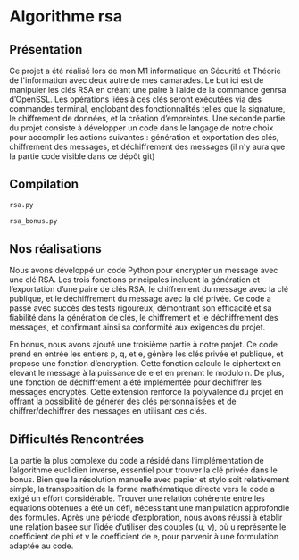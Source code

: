 # Algorithme rsa 

## Présentation

Ce projet a été réalisé lors de mon M1 informatique en Sécurité et Théorie de l'information avec deux autre de mes camarades. 
Le but ici est de manipuler les clés RSA en créant une paire à l’aide de la
commande genrsa d’OpenSSL. Les opérations liées à ces clés seront exécutées via
des commandes terminal, englobant des fonctionnalités telles que la signature, le
chiffrement de données, et la création d’empreintes. Une seconde partie du projet
consiste à développer un code dans le langage de notre choix pour accomplir les
actions suivantes : génération et exportation des clés, chiffrement des messages, et
déchiffrement des messages (il n'y aura que la partie code visible dans ce dépôt git)

## Compilation

```bash 
rsa.py
```
```bash
rsa_bonus.py
```

## Nos réalisations

Nous avons développé un code Python
pour encrypter un message avec une clé RSA. Les trois fonctions principales incluent la génération et l’exportation d’une paire de clés RSA, le chiffrement du
message avec la clé publique, et le déchiffrement du message avec la clé privée.
Ce code a passé avec succès des tests rigoureux, démontrant son efficacité et sa
fiabilité dans la génération de clés, le chiffrement et le déchiffrement des messages,
et confirmant ainsi sa conformité aux exigences du projet.

En bonus, nous avons ajouté une troisième partie à notre projet.
Ce code prend en entrée les entiers p, q, et e, génère
les clés privée et publique, et propose une fonction d’encryption. Cette fonction
calcule le ciphertext en élevant le message à la puissance de e et en prenant le
modulo n. De plus, une fonction de déchiffrement a été implémentée pour déchiffrer les messages encryptés. Cette extension renforce la polyvalence du projet en
offrant la possibilité de générer des clés personnalisées et de chiffrer/déchiffrer des
messages en utilisant ces clés.

## Difficultés Rencontrées

La partie la plus complexe du code a résidé dans l’implémentation de l’algorithme euclidien inverse, essentiel pour trouver la clé privée dans le bonus. Bien
que la résolution manuelle avec papier et stylo soit relativement simple, la transposition de la forme mathématique directe vers le code a exigé un effort considérable.
Trouver une relation cohérente entre les équations obtenues a été un défi, nécessitant une manipulation approfondie des formules. Après une période d’exploration,
nous avons réussi à établir une relation basée sur l’idée d’utiliser des couples (u,
v), où u représente le coefficient de phi et v le coefficient de e, pour parvenir à une
formulation adaptée au code.

